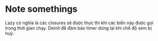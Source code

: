 #  Note somethings 

Lazy có nghĩa là các closures sẽ được thực thi khi các biến này được gọi trong thời gian chạy.
Deinit để đảm bảo timer dừng lại khi chế độ xem bị huỷ.

